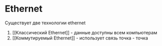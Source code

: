 # Ethernet
Существует две технологии ethernet
1. [[Классический Ethernet]] - данные доступны всем компьютерам
2. [[Коммутируемый Ethernet]] - использует связь точка - точка

